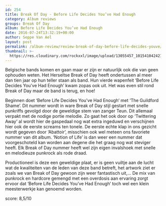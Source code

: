 ```yaml
---
id: 254
title: Break Of Day - Before Life Decides You’ve Had Enough
category: Album reviews
groups: Break Of Day
album: Before Life Decides You’ve Had Enough
date: 2016-07-24T13:32:19+00:00
author: Seppe Van Ael
layout: post
permalink: /album-review/review-break-of-day-before-life-decides-youve/
thumbnail: >-
  https://res.cloudinary.com/rockxxl/image/upload/13055457_10154104242164450_1551895992434792527_n.jpg
---
```

Belgische bands komen en gaan maar er zijn er natuurlijk ook die van geen ophouden weten. Het Herseltse Break of Day heeft ondertussen al meer dan tien jaar op hun teller staan als band. Hun vierde wapenfeit ‘Before Life Decides You’ve Had Enough’ kwam zopas ook uit. Het was even stil rond Break of Day maar de band is terug, en hoe!

Beginnen doet ‘Before Life Decides You’ve Had Enough‘ met ‘The Guildford Shame’. Dit nummer wordt in ware Break of Day stijl gestart met snelle punkriffs gevolgd door de geweldige stem van zanger Teun. Dit allemaal verpakt met de nodige portie melodie. Zo gaat het ook door op ‘Twittering Away’ al wordt hier de gaspedaal nog wat extra ingeduwd en verschijnen hier ook de eerste screams ten tonele. De eerste echte klap in ons gezicht wordt gegeven door ‘Abattoir’, misschien ook wel meteen ons favoriete nummer van dit album. ‘Notion of Life’ is dan weer een nummer dat voorgeschoteld kan worden aan degene die het graag nog wat steviger heeft. Elk Break of Day nummer heeft wel zijn eigen invalshoek met snelle en melodieuze punkrock als rode draad.

Productioneel is deze een geweldige plaat, er is geen vuiltje aan de lucht wat de kwaliteiten van de leden van deze band betreft, het artwork ziet er zoals we van Break of Day gewoon zijn weer fantastisch uit,… De mix van punkrock en hardcore gemengd met een overdosis aan ervaring zorgt ervoor dat ‘Before Life Decides You’ve Had Enough‘ toch wel een klein meesterwerkje kan genoemd worden.

score: 8,5/10